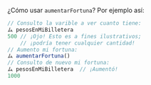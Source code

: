 ¿Cómo usar `aumentarFortuna`? Por ejemplo así: 

```javascript
// Consulto la varible a ver cuanto tiene:
ム pesosEnMiBilletera 
500 // ¡Ojo! Esto es a fines ilustrativos; 
    // ¡podría tener cualquier cantidad!
// Aumento mi fortuna:
ム aumentarFortuna() 
// Consulto de nuevo mi fortuna:
ム pesosEnMiBilletera  // ¡Aumentó!
1000
```